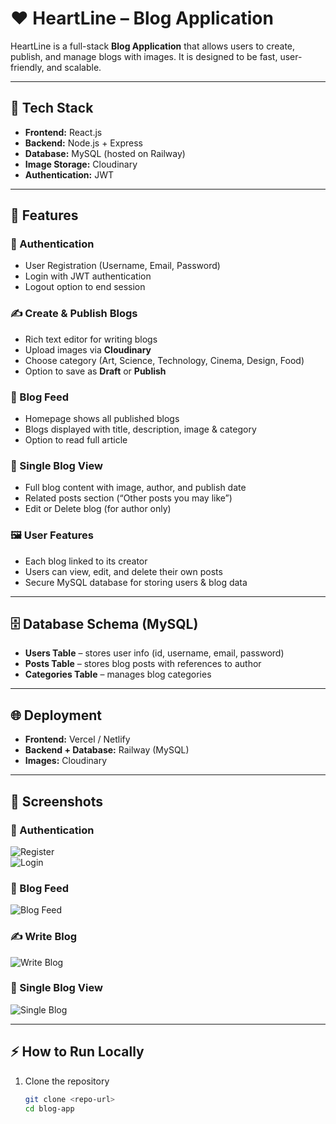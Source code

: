# ❤️ HeartLine – Blog Application  

HeartLine is a full-stack **Blog Application** that allows users to create, publish, and manage blogs with images. It is designed to be fast, user-friendly, and scalable.  

---

## 🚀 Tech Stack  
- **Frontend:** React.js  
- **Backend:** Node.js + Express  
- **Database:** MySQL (hosted on Railway)  
- **Image Storage:** Cloudinary  
- **Authentication:** JWT  

---

## 🔑 Features  

### 👤 Authentication  
- User Registration (Username, Email, Password)  
- Login with JWT authentication  
- Logout option to end session  

### ✍️ Create & Publish Blogs  
- Rich text editor for writing blogs  
- Upload images via **Cloudinary**  
- Choose category (Art, Science, Technology, Cinema, Design, Food)  
- Option to save as **Draft** or **Publish**  

### 📰 Blog Feed  
- Homepage shows all published blogs  
- Blogs displayed with title, description, image & category  
- Option to read full article  

### 📄 Single Blog View  
- Full blog content with image, author, and publish date  
- Related posts section (“Other posts you may like”)  
- Edit or Delete blog (for author only)  

### 🖼️ User Features  
- Each blog linked to its creator  
- Users can view, edit, and delete their own posts  
- Secure MySQL database for storing users & blog data  

---

## 🗄️ Database Schema (MySQL)  
- **Users Table** – stores user info (id, username, email, password)  
- **Posts Table** – stores blog posts with references to author  
- **Categories Table** – manages blog categories  

---

## 🌐 Deployment  
- **Frontend:** Vercel / Netlify  
- **Backend + Database:** Railway (MySQL)  
- **Images:** Cloudinary  

---

## 📸 Screenshots  

### 🔑 Authentication  
![Register](screenshots/Register.png)  
![Login](screenshots/login.png)  

### 📰 Blog Feed  
![Blog Feed](screenshots/blog-feed.png)  

### ✍️ Write Blog  
![Write Blog](screenshots/write-blog.png)  

### 📄 Single Blog View  
![Single Blog](screenshots/single-blog.png)  

---

## ⚡ How to Run Locally  

1. Clone the repository  
   ```bash
   git clone <repo-url>
   cd blog-app
